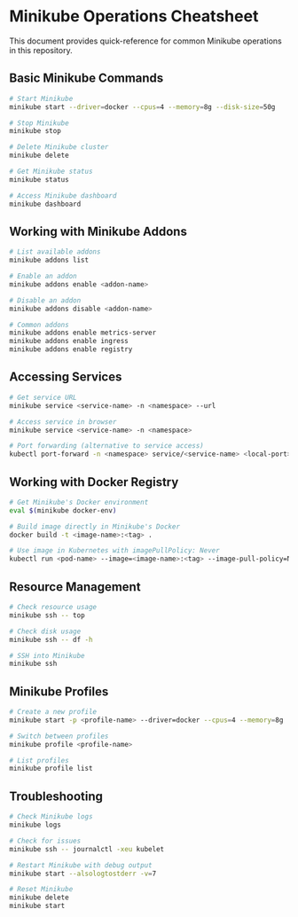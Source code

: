 # Minikube Operations Cheatsheet

This document provides quick-reference for common Minikube operations in this repository.

## Basic Minikube Commands

```bash
# Start Minikube
minikube start --driver=docker --cpus=4 --memory=8g --disk-size=50g

# Stop Minikube
minikube stop

# Delete Minikube cluster
minikube delete

# Get Minikube status
minikube status

# Access Minikube dashboard
minikube dashboard
```

## Working with Minikube Addons

```bash
# List available addons
minikube addons list

# Enable an addon
minikube addons enable <addon-name>

# Disable an addon
minikube addons disable <addon-name>

# Common addons
minikube addons enable metrics-server
minikube addons enable ingress
minikube addons enable registry
```

## Accessing Services

```bash
# Get service URL
minikube service <service-name> -n <namespace> --url

# Access service in browser
minikube service <service-name> -n <namespace>

# Port forwarding (alternative to service access)
kubectl port-forward -n <namespace> service/<service-name> <local-port>:<service-port>
```

## Working with Docker Registry

```bash
# Get Minikube's Docker environment
eval $(minikube docker-env)

# Build image directly in Minikube's Docker
docker build -t <image-name>:<tag> .

# Use image in Kubernetes with imagePullPolicy: Never
kubectl run <pod-name> --image=<image-name>:<tag> --image-pull-policy=Never
```

## Resource Management

```bash
# Check resource usage
minikube ssh -- top

# Check disk usage
minikube ssh -- df -h

# SSH into Minikube
minikube ssh
```

## Minikube Profiles

```bash
# Create a new profile
minikube start -p <profile-name> --driver=docker --cpus=4 --memory=8g

# Switch between profiles
minikube profile <profile-name>

# List profiles
minikube profile list
```

## Troubleshooting

```bash
# Check Minikube logs
minikube logs

# Check for issues
minikube ssh -- journalctl -xeu kubelet

# Restart Minikube with debug output
minikube start --alsologtostderr -v=7

# Reset Minikube
minikube delete
minikube start
```